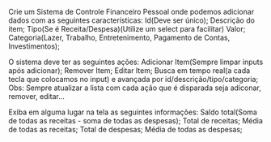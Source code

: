 Crie um Sistema de Controle Financeiro Pessoal onde podemos adicionar dados com as seguintes características:
Id(Deve ser único);
Descrição do item;
Tipo(Se é Receita/Despesa)(Utilize um select para facilitar)
Valor;
Categoria(Lazer, Trabalho, Entretenimento, Pagamento de Contas, Investimentos);

O sistema deve ter as seguintes ações:
Adicionar Item(Sempre limpar inputs após adicionar);
Remover Item;
Editar Item;
Busca em tempo real(a cada tecla que colocamos no input) e avançada por id/descrição/tipo/categoria;
Obs: Sempre atualizar a lista com cada ação que é disparada seja adiconar, remover, editar...

Exiba em alguma lugar na tela as seguintes informações:
Saldo total(Soma de todas as receitas - soma de todas as despesas);
Total de receitas;
Média de todas as receitas;
Total de despesas;
Média de todas as despesas;
